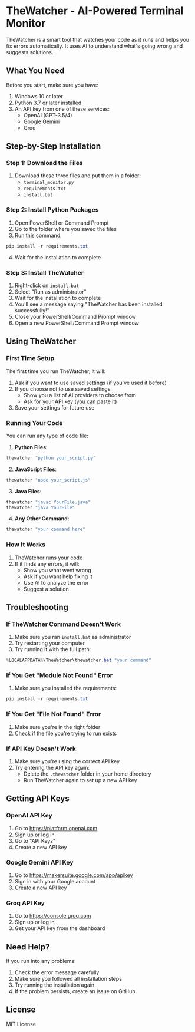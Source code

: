# TheWatcher - AI-Powered Terminal Monitor

TheWatcher is a smart tool that watches your code as it runs and helps you fix errors automatically. It uses AI to understand what's going wrong and suggests solutions.

## What You Need

Before you start, make sure you have:
1. Windows 10 or later
2. Python 3.7 or later installed
3. An API key from one of these services:
   - OpenAI (GPT-3.5/4)
   - Google Gemini
   - Groq

## Step-by-Step Installation

### Step 1: Download the Files
1. Download these three files and put them in a folder:
   - `terminal_monitor.py`
   - `requirements.txt`
   - `install.bat`

### Step 2: Install Python Packages
1. Open PowerShell or Command Prompt
2. Go to the folder where you saved the files
3. Run this command:
```powershell
pip install -r requirements.txt
```
4. Wait for the installation to complete

### Step 3: Install TheWatcher
1. Right-click on `install.bat`
2. Select "Run as administrator"
3. Wait for the installation to complete
4. You'll see a message saying "TheWatcher has been installed successfully!"
5. Close your PowerShell/Command Prompt window
6. Open a new PowerShell/Command Prompt window

## Using TheWatcher

### First Time Setup
The first time you run TheWatcher, it will:
1. Ask if you want to use saved settings (if you've used it before)
2. If you choose not to use saved settings:
   - Show you a list of AI providers to choose from
   - Ask for your API key (you can paste it)
3. Save your settings for future use

### Running Your Code
You can run any type of code file:

1. **Python Files**:
```powershell
thewatcher "python your_script.py"
```

2. **JavaScript Files**:
```powershell
thewatcher "node your_script.js"
```

3. **Java Files**:
```powershell
thewatcher "javac YourFile.java"
thewatcher "java YourFile"
```

4. **Any Other Command**:
```powershell
thewatcher "your command here"
```

### How It Works
1. TheWatcher runs your code
2. If it finds any errors, it will:
   - Show you what went wrong
   - Ask if you want help fixing it
   - Use AI to analyze the error
   - Suggest a solution

## Troubleshooting

### If TheWatcher Command Doesn't Work
1. Make sure you ran `install.bat` as administrator
2. Try restarting your computer
3. Try running it with the full path:
```powershell
%LOCALAPPDATA%\TheWatcher\thewatcher.bat "your command"
```

### If You Get "Module Not Found" Error
1. Make sure you installed the requirements:
```powershell
pip install -r requirements.txt
```

### If You Get "File Not Found" Error
1. Make sure you're in the right folder
2. Check if the file you're trying to run exists

### If API Key Doesn't Work
1. Make sure you're using the correct API key
2. Try entering the API key again:
   - Delete the `.thewatcher` folder in your home directory
   - Run TheWatcher again to set up a new API key

## Getting API Keys

### OpenAI API Key
1. Go to https://platform.openai.com
2. Sign up or log in
3. Go to "API Keys"
4. Create a new API key

### Google Gemini API Key
1. Go to https://makersuite.google.com/app/apikey
2. Sign in with your Google account
3. Create a new API key

### Groq API Key
1. Go to https://console.groq.com
2. Sign up or log in
3. Get your API key from the dashboard

## Need Help?
If you run into any problems:
1. Check the error message carefully
2. Make sure you followed all installation steps
3. Try running the installation again
4. If the problem persists, create an issue on GitHub

## License
MIT License 